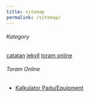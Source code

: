 ```yaml
---
title: sitemap
permalink: /sitemap/
---
```


###### Kategory
<div class="categories">
  <a href="#!" class="category">catatan</a>
  <a href="#!" class="category">jekyll</a>
  <a href="#!" class="category">toram online</a>
</div>

###### Toram Online
- [Kalkulator Padu/Equipment](/to/)
